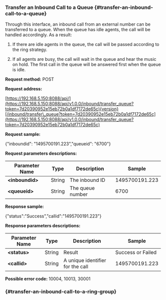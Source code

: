 ### Transfer an Inbound Call to a Queue {#transfer-an-inbound-call-to-a-queue}

Through this interface, an inbound call from an external number can be transferred to a queue. When the queue has idle agents, the call will be handled accordingly. As a result:

1. If there are idle agents in the queue, the call will be passed according to the ring strategy.

2. If all agents are busy, the call will wait in the queue and hear the music on hold. The first call in the queue will be answered first when the queue is idle.

**Request method:** POST

**Request address:**

[https://192.168.5.150:8088/api/](https://192.168.5.150:8088/api/v1.0.0/inbound/transfer_queue?token=7d20390952e15eb72b0a1df7172de65c){version}[/inbound/transfer\_queue?token=7d20390952e15eb72b0a1df7172de65c](https://192.168.5.150:8088/api/v1.0.0/inbound/transfer_queue?token=7d20390952e15eb72b0a1df7172de65c)

**Request sample:**

{"inboundid": "1495700191.223","queueid": "6700"}

**Request parameters descriptions:**

| **Parameter Name** | **Type** | **Description** | **Sample** |
| --- | --- | --- | --- |
| **&lt;inboundid&gt;** | String | The inbound ID | 1495700191.223 |
| **&lt;queueid&gt;** | String | The queue number | 6700 |

**Response sample:**

{"status":"Success","callid":"1495700191.223"}

**Response parameters descriptions:**

| **Parameter Name** | **Type** | **Description** | **Sample** |
| --- | --- | --- | --- |
| **&lt;status&gt;** | String | Result | Success or Failed |
| **&lt;callid&gt;** | String | A unique identifier for the call | 1495700191.223 |

**Possible error code:** 10004, 10013, 30001

###  {#transfer-an-inbound-call-to-a-ring-group}



